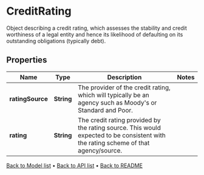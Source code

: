 

# CreditRating

Object describing a credit rating, which assesses the stability and credit worthiness of a legal entity and hence its likelihood of defaulting on its outstanding obligations (typically debt).

## Properties

| Name | Type | Description | Notes |
|------------ | ------------- | ------------- | -------------|
|**ratingSource** | **String** | The provider of the credit rating, which will typically be an agency such as Moody&#39;s or Standard and Poor. |  |
|**rating** | **String** | The credit rating provided by the rating source. This would expected to be consistent with the rating scheme of that agency/source. |  |



[Back to Model list](../README.md#documentation-for-models) &#8226; [Back to API list](../README.md#documentation-for-api-endpoints) &#8226; [Back to README](../README.md)



